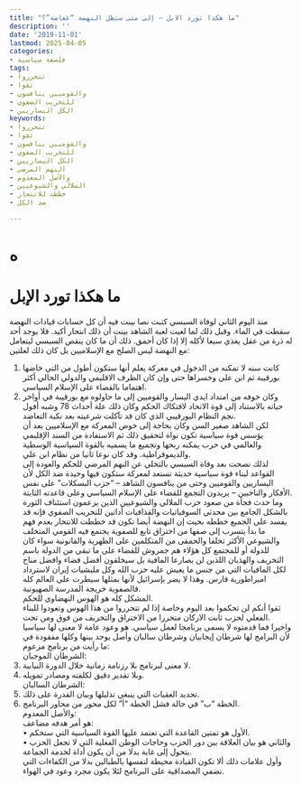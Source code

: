 ```yaml
---
title: "ما هكذا تورد الابل – إلى متى ستظل النهضة “غفاصة”؟"
description: ''
date: '2019-11-01'
lastmod: 2025-04-05
categories:
- فلسفة سياسية
tags:
- تتحرروا
- ثقوا
- والقوميين ينافسون
- للتخريب الصفوي
- الكل اليساريين
keywords:
- تتحرروا
- ثقوا
- والقوميين ينافسون
- للتخريب الصفوي
- الكل اليساريين
- النهم المرضي
- والأصل المعدوم
- الملالي والشيوعيين
- خططت للانتحار
- ضد الكل

---
```

# **ه**

# **ما هكذا تورد الإبل**

منذ اليوم الثاني لوفاة السبسي كتبت نصا بينت فيه أن كل حسابات قيادات النهضة سقطت في الماء. وقبل ذلك لما لعبت لعبة الشاهد بينت أن ذلك انتحار أكيد. فلا يوجد أحد له ذرة من عقل يغذي سبعا لأكله إلا إذا كان أحمق. ذلك أن ما كان ينقص السبسي ليتعامل مع النهضة ليس الصلح مع الإسلاميين بل كان ذلك لعلتين:  
1. كانت سنه لا تمكنه من الدخول في معركة يعلم أنها ستكون أطول من التي خاضها بورقيبة ثم ابن علي وخسراها حتى وإن كان الظرف الاقليمي والدولي الحالي أكثر اهتماما بالقضاء على الإسلام السياسي.  
2. وكان خوفه من امتداد ايدي اليسار والقوميين إلى ما حاولوه مع بورقيبة في أواخر حياته بالاستناد إلى قوة الاتحاد لافتكاك الحكم وكان ذلك علة أحداث 78 وشبه أفول نجم النظام البورقيبي الذي كان قد تآكلت شرعيته بعد نكبة التعاضد.  
لكن الشاهد صغير السن وكان بحاجة إلى خوض المعركة مع الإسلاميين بعد أن يؤسس قوة سياسية تكون نواة لتحقيق ذلك ثم الاستفادة من السند الإقليمي والعالمي في حرب يمكنه ربحها وتجميع ما يسميه بالقوة السياسية الوسطية والديموقراطية. وقد كان نوعا ثانيا من نظام ابن علي.  
لذلك نصحت بعد وفاة السبسي بالتخلي عن النهم المرضي للحكم والعودة إلى القواعد لبناء قوة سياسية حديثة تستعد لمعركة ستكون فيها وحيدة ضد الكل لأن اليساريين والقوميين وحتى من ينافسون الشاهد – “حزب البسكلات” على نفس الأفكار والناخبين – يريدون التجمع للقضاء على الإسلام السياسي وعلى قاعدته الثابتة.  
وما حدث فجأة من صعود حزب الملالي والشيوعيين الذين يزعمون استئناف الثورة بالشكل الجامع بين محدثي السوفياتيات والقذافيات أداتين للتخريب الصفوي فإنه قد يفسد على الجميع خططه بحيث إن النهضة أيضا تكون قد خططت للانتحار بعدم فهم ما بدأ يتسرب إلى صفها من اختراق تابع للصفوية يجتمع فيه القومي المتخلف والشيوعي الأكثر تخلفا والحمقى من المتكلمين على الطهرية والقانونية سواء كان للدولة أو للمجتمع كل هؤلاء هم جمروش للقضاء على ما تبقى من الدولة باسم التخريف والهذيان اللذين لن يصارعا المافية بل سيخلقون أفضل فضاء وافضل مناخ لكل المافيات التي من جنس ما يعيش عليه حزب الله وكل مليشيات إيران لاسترداد امبراطورية فارس. وهذا لا يضر بإسرائيل لأنها بمثلها سيطرت على العالم كله فالصفوية خريجة المدرسة الصهيونية.  
المشكل كله هو الهوس النهضاوي للحكم.  
ثقوا أنكم لن تحكموا بعد اليوم وخاصة إذا لم تتحرروا من هذا الهوس وتعودوا للبناء الفعلي لحزب ثابت الاركان متحررا من الاختراق والتخريف من فوق ومن تحت.  
واخيرا فما قدمتوه لا يسمى برنامجا لعمل سياسي. هو وعود عامة لا معنى لها سياسيا لأن البرامج لها شرطان إيجابيان وشرطان سالبان وأصل يوحد بينها وكلها مفقودة في ما رأيت من برنامج مزعوم:  
الشرطان الموجبان:  
1. لا معنى لبرنامج بلا رزنامة زمانية خلال الدورة النيابية.  
2. وبلا تقدير دقيق لكلفته ومصادر تمويله.  
الشرطان السالبان:  
1. تحديد العقبات التي ينبغي تذليلها وبيان القدرة على ذلك.  
2. الخطة “ب” في حالة فشل الخطة “أ” لكل محور من محاور البرنامج.  
والأصل المعدوم:  
هو أمر هدفه مضاعف:  
• الأول هو تمتين القاعدة التي تعتمد عليها القوة السياسية التي ستحكم.  
• والثاني هو بيان العلاقة بين دور الحزب وحاجات الوطن الفعلية التي لا تجعل الحزب يتحول إلى غاية بدلا من أن يكون أداة لخدمة الجماعة.  
وأول علامات ذلك ألا تكون القيادة محيطة لنفسها بالطبالين بدلا من الكفاءات التي تضفي المصداقية على البرنامج لئلا يكون مجرد وعود في الهواء.

###

